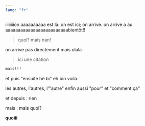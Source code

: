 ```yaml
---
lang: "fr"
---
```


iiiiiiiion aaaaaaaaaa est là: on est ici; on arrive. on arrive a au aaaaaaaaaaaaaaaaaaaaaaaaabientôt!!

> quoi? mais nan!

on arrive pas directement mais olala

> ici une citation

```txt
mais!!!
```

et puis "ensuite hé bi" eh bin voilà.

les autres, l'autres, l'"autre" enfin aussi "pour" et "comment ça"

et depuis : rien

mais
: mais quoi?

__quoiii__
